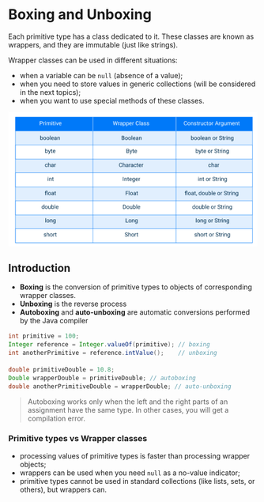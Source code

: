 # Boxing and Unboxing

Each primitive type has a class dedicated to it. These classes are known as wrappers, and they are immutable (just like strings).

Wrapper classes can be used in different situations:

- when a variable can be `null` (absence of a value);
- when you need to store values in generic collections (will be considered in the next topics);
- when you want to use special methods of these classes.

![boxing and unboxing](assets/boxing-unboxing.png)

## Introduction

- **Boxing** is the conversion of primitive types to objects of corresponding wrapper classes.
- **Unboxing** is the reverse process
- **Autoboxing** and **auto-unboxing** are automatic conversions performed by the Java compiler

```java
int primitive = 100;
Integer reference = Integer.valueOf(primitive); // boxing
int anotherPrimitive = reference.intValue();    // unboxing

double primitiveDouble = 10.8;
Double wrapperDouble = primitiveDouble; // autoboxing
double anotherPrimitiveDouble = wrapperDouble; // auto-unboxing
```

> Autoboxing works only when the left and the right parts of an assignment have the same type. In other cases, you will get a compilation error.

### Primitive types vs Wrapper classes

- processing values of primitive types is faster than processing wrapper objects;
- wrappers can be used when you need `null` as a no-value indicator;
- primitive types cannot be used in standard collections (like lists, sets, or others), but wrappers can.